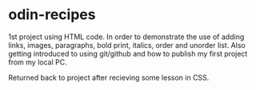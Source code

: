 # odin-recipes
1st project using HTML code. In order to demonstrate the use of adding links, images, paragraphs, bold print, italics, order and unorder list.
Also getting introduced to using git/github and how to publish my first project from my local PC.

Returned back to project after recieving some lesson in CSS.